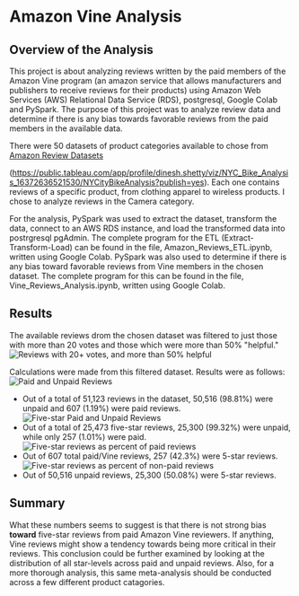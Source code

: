 # Amazon Vine Analysis

## Overview of the Analysis
This project is about analyzing reviews written by the paid members of the Amazon Vine program (an amazon service that allows manufacturers and publishers to receive reviews for their products) using Amazon Web Services (AWS) Relational Data Service (RDS), postgresql, Google Colab and PySpark. The purpose of this project was to analyze review data and determine if there is any bias towards favorable reviews from the paid members in the available data.

There were 50 datasets of product categories available to chose from [Amazon Review Datasets](https://s3.amazonaws.com/amazon-reviews-pds/tsv/index.txt)

(https://public.tableau.com/app/profile/dinesh.shetty/viz/NYC_Bike_Analysis_16372636521530/NYCityBikeAnalysis?publish=yes).
Each one contains reviews of a specific product, from clothing apparel to wireless products. I chose to analyze reviews in the Camera category.

For the analysis, PySpark was used to extract the dataset, transform the data, connect to an AWS RDS instance, and load the transformed data into postrgresql pgAdmin. The complete program for the ETL (Extract-Transform-Load) can be found in the file, Amazon_Reviews_ETL.ipynb, written using Google Colab. PySpark was also used to determine if there is any bias toward favorable reviews from Vine members in the chosen dataset. The complete program for this can be found in the file, Vine_Reviews_Analysis.ipynb, written using Google Colab.


## Results

The available reviews drom the chosen dataset was filtered to just those with more than 20 votes and those which were more than 50% "helpful."
![Reviews with 20+ votes, and more than 50% helpful](images/helpful_20_votes.png)

Calculations were made from this filtered dataset. Results were as follows:
![Paid and Unpaid Reviews](images/calc_paid_and_unpaid.png)
* Out of a total of 51,123 reviews in the dataset, 50,516 (98.81%) were unpaid and 607 (1.19%) were paid reviews.
![Five-star Paid and Unpaid Reviews](images/calc_fivestar_paid_and_unpaid.png)
* Out of a total of 25,473 five-star reviews, 25,300 (99.32%) were unpaid, while only 257 (1.01%) were paid.
![Five-star reviews as percent of paid reviews](images/calc_paid_fivestar_per.png)
* Out of 607 total paid/Vine reviews, 257 (42.3%) were 5-star reviews.
![Five-star reviews as percent of non-paid reviews](images/calc_unpaid_fivestar_per.png)
* Out of 50,516 unpaid reviews, 25,300 (50.08%) were 5-star reviews.

## Summary
What these numbers seems to suggest is that there is not strong bias **toward** five-star reviews from paid Amazon Vine reviewers. If anything, Vine reviews might show a tendency towards being more critical in their reviews. This conclusion could be further examined by looking at the distribution of all star-levels across paid and unpaid reviews. Also, for a more thorough analysis, this same meta-analysis should be conducted across a few different product catagories.